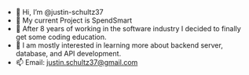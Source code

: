 - 👋 Hi, I’m @justin-schultz37
- 👀 My current Project is SpendSmart
- 🌱 After 8 years of working in the software industry I decided to finally get some coding education.
- 💞️ I am mostly interested in learning more about backend server, database, and API development.
- 📫 Email: justin.schultz37@gmail.com

<!---
justin-schultz37/justin-schultz37 is a ✨ special ✨ repository because its `README.md` (this file) appears on your GitHub profile.
You can click the Preview link to take a look at your changes.
--->
